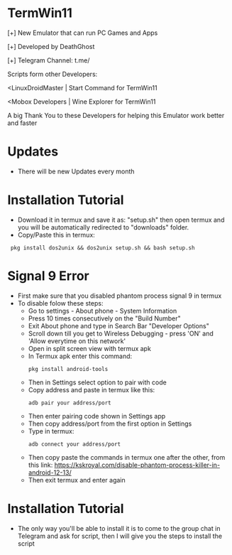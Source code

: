# TermWin11
[+] New Emulator that can run PC Games and Apps

[+] Developed by DeathGhost

[+] Telegram Channel: t.me/

Scripts form other Developers:

<LinuxDroidMaster | Start Command for TermWin11

<Mobox Developers | Wine Explorer for TermWin11

A big Thank You to these Developers for helping this Emulator work better and faster

# Updates 
- There will be new Updates every month

# Installation Tutorial
- Download it in termux and save it as: "setup.sh" then open termux and you will be automatically redirected to "downloads" folder.
- Copy/Paste this in termux:
```
 pkg install dos2unix && dos2unix setup.sh && bash setup.sh
```

# Signal 9 Error
 - First make sure that you disabled phantom process signal 9 in termux
 - To disable folow these steps:
     - Go to settings - About phone - System Information
     - Press 10 times consecutively on the "Build Number"
     - Exit About phone and type in Search Bar "Developer Options"
     - Scroll down till you get to Wireless Debugging - press 'ON' and 'Allow everytime on this network'
     - Open in split screen view with termux apk
     - In Termux apk enter this command:
       ```
       pkg install android-tools
       ```
     - Then in Settings select option to pair with code
     - Copy address and paste in termux like this:
       ```
       adb pair your address/port
       ```
     - Then enter pairing code shown in Settings app
     - Then copy address/port from the first option in Settings
     - Type in termux:
       ```
       adb connect your address/port
       ```
     - Then copy paste the commands in termux one after the other, from this link: https://kskroyal.com/disable-phantom-process-killer-in-android-12-13/
     - Then exit termux and enter again

# Installation Tutorial
- The only way you'll be able to install it is to come to the group chat in Telegram and ask for script, then I will give you the steps to install the script
